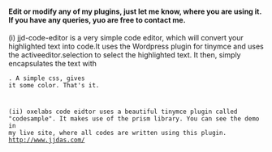 #### Edit or modify any of my plugins, just let me know, where you are using it. If you have any queries, yuo are free to contact me.

(i) jjd-code-editor is a very simple code editor, which will convert your highlighted text into code.It uses the Wordpress plugin for tinymce and uses the activeeditor.selection to select the highlighted text. It then, simply encapsulates the text with <pre><code>. A simple css, gives it some color. That's it.

(ii) oxelabs code eidtor uses a beautiful tinymce plugin called "codesample". It makes use of the prism library. You can see the demo in my live site, where all codes are written using this plugin. http://www.jjdas.com/
